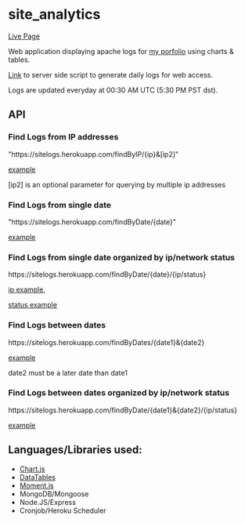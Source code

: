 # site_analytics

[Live Page](https://sitelogs.herokuapp.com)

Web application displaying apache logs for [my porfolio](https://www.jayclim.com) using charts & tables.

[Link](https://www.github.com/jlxc106/site_watch) to server side script to generate daily logs for web access.

Logs are updated everyday at 00:30 AM UTC (5:30 PM PST dst).

## API

### Find Logs from IP addresses
"https://<span></span>sitelogs.herokuapp.com/findByIP/{ip}&[ip2]"

[example](https://sitelogs.herokuapp.com/findByIP/195.22.127.231)

[ip2] is an optional parameter for querying by multiple ip addresses

### Find Logs from single date
"https://<span></span>sitelogs.herokuapp.com/findByDate/{date}"

[example](https://sitelogs.herokuapp.com/findByDate/2018-05-16)

### Find Logs from single date organized by ip/network status
https://<span></span>sitelogs.herokuapp.com/findByDate/{date}/{ip/status}

[ip example](https://sitelogs.herokuapp.com/findByDate/2018-05-16/ip),

[status example](https://sitelogs.herokuapp.com/findByDate/2018-05-16/status) 

### Find Logs between dates
https://<span></span>sitelogs.herokuapp.com/findByDates/{date1}&{date2}

[example](https://sitelogs.herokuapp.com/findByDates/2018-05-16&2019-01-01)

date2 must be a later date than date1

### Find Logs between dates organized by ip/network status
https://<span></span>sitelogs.herokuapp.com/findByDate/{date1}&{date2}/{ip/status}

[example](https://sitelogs.herokuapp.com/findByDates/2018-05-16&2019-01-01/ip)

## Languages/Libraries used:
* [Chart.js](http://www.chartjs.org/)
* [DataTables](https://datatables.net/)
* [Moment.js](http://momentjs.com/)
* MongoDB/Mongoose
* Node.JS/Express
* Cronjob/Heroku Scheduler